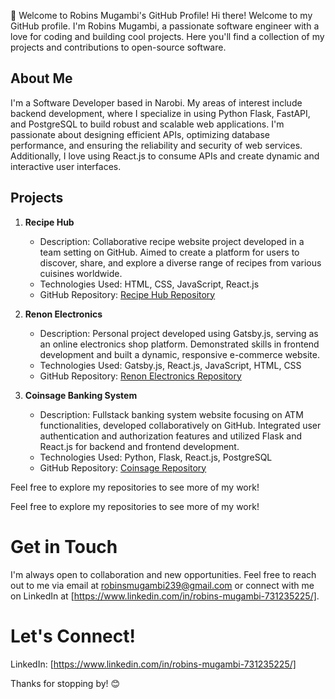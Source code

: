 👋 Welcome to Robins Mugambi's GitHub Profile! 
Hi there! Welcome to my GitHub profile. I'm Robins Mugambi, a passionate software engineer with a love for coding and building cool projects. Here you'll find a collection of my projects and contributions to open-source software.

## About Me
I'm a Software Developer based in Narobi. My areas of interest include backend development, where I specialize in using Python Flask, FastAPI, and PostgreSQL to build robust and scalable web applications. I'm passionate about designing efficient APIs, optimizing database performance, and ensuring the reliability and security of web services. Additionally, I love using React.js to consume APIs and create dynamic and interactive user interfaces.

## Projects

1. **Recipe Hub**
   - Description: Collaborative recipe website project developed in a team setting on GitHub. Aimed to create a platform for users to discover, share, and explore a diverse range of recipes from various cuisines worldwide.
   - Technologies Used: HTML, CSS, JavaScript, React.js
   - GitHub Repository: [Recipe Hub Repository](https://github.com/Renoy37/recipeHub-Project)

2. **Renon Electronics**
   - Description: Personal project developed using Gatsby.js, serving as an online electronics shop platform. Demonstrated skills in frontend development and built a dynamic, responsive e-commerce website.
   - Technologies Used: Gatsby.js, React.js, JavaScript, HTML, CSS
   - GitHub Repository: [Renon Electronics Repository](https://github.com/Renoy37/electronics-Shop-Online)

3. **Coinsage Banking System**
   - Description: Fullstack banking system website focusing on ATM functionalities, developed collaboratively on GitHub. Integrated user authentication and authorization features and utilized Flask and React.js for backend and frontend development.
   - Technologies Used: Python, Flask, React.js, PostgreSQL
   - GitHub Repository: [Coinsage Repository](https://github.com/Renoy37/BankSystem)

Feel free to explore my repositories to see more of my work!


Feel free to explore my repositories to see more of my work!

# Get in Touch
I'm always open to collaboration and new opportunities. Feel free to reach out to me via email at robinsmugambi239@gmail.com or connect with me on LinkedIn at [https://www.linkedin.com/in/robins-mugambi-731235225/].

# Let's Connect!
LinkedIn: [https://www.linkedin.com/in/robins-mugambi-731235225/]

Thanks for stopping by! 😊

